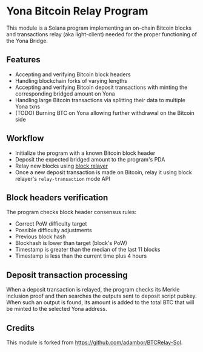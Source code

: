 # Yona Bitcoin Relay Program

This module is a Solana program implementing an on-chain Bitcoin blocks and transactions relay (aka light-client) needed
for the proper functioning of the Yona Bridge.

## Features

- Accepting and verifying Bitcoin block headers
- Handling blockchain forks of varying lengths
- Accepting and verifying Bitcoin deposit transactions with minting the corresponding bridged amount on Yona
- Handling large Bitcoin transactions via splitting their data to multiple Yona txns
- (TODO) Burning BTC on Yona allowing further withdrawal on the Bitcoin side

## Workflow

- Initialize the program with a known Bitcoin block header
- Deposit the expected bridged amount to the program's PDA
- Relay new blocks using [block relayer](../../block_relayer)
- Once a new deposit transaction is made on Bitcoin, relay it using block relayer's `relay-transaction` mode API

## Block headers verification

The program checks block header consensus rules:

- Correct PoW difficulty target
- Possible difficulty adjustments
- Previous block hash
- Blockhash is lower than target (block's PoW)
- Timestamp is greater than the median of the last 11 blocks
- Timestamp is less than the current time plus 4 hours

## Deposit transaction processing

When a deposit transaction is relayed, the program checks its Merkle inclusion proof and then searches the outputs sent
to deposit script pubkey. When such an output is found, its amount is added to the total BTC that will be minted to the
selected Yona address.

## Credits

This module is forked from https://github.com/adambor/BTCRelay-Sol.
